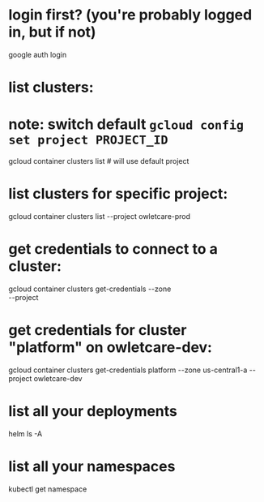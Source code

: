 
# login first? (you're probably logged in, but if not)
google auth login

# list clusters:
# note: switch default `gcloud config set project PROJECT_ID`
gcloud container clusters list  # will use default project

# list clusters for specific project:
gcloud container clusters list --project owletcare-prod

# get credentials to connect to a cluster:
gcloud container clusters get-credentials <cluster> --zone <zone-cluster-is-in> \
    --project <your GCP project-id>

# get credentials for cluster "platform" on owletcare-dev:
gcloud container clusters get-credentials platform --zone us-central1-a --project owletcare-dev

# list all your deployments
helm ls -A

# list all your namespaces
kubectl get namespace
